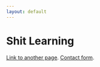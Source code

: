 ```yaml
---
layout: default
---
```

# Shit Learning
[Link to another page](./another-page.html).
[Contact form](./contact-form.html).